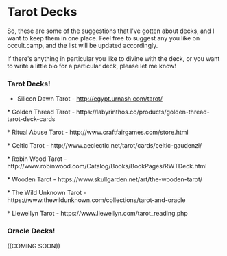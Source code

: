 # Tarot Decks

So, these are some of the suggestions that I've gotten about decks, and I
want to keep them in one place. Feel free to suggest any you like on 
occult.camp, and the list will be updated accordingly.
<p></p>
If there's anything in particular you like to divine with the deck, 
or you want to write a little bio for a particular deck, please let me know!

### Tarot Decks!

* Silicon Dawn Tarot - http://egypt.urnash.com/tarot/
<p></p>
* Golden Thread Tarot - https://labyrinthos.co/products/golden-thread-tarot-deck-cards
<p></p>
* Ritual Abuse Tarot - http://www.craftfairgames.com/store.html
<p></p>
* Celtic Tarot - http://www.aeclectic.net/tarot/cards/celtic-gaudenzi/
<p></p>
* Robin Wood Tarot - http://www.robinwood.com/Catalog/Books/BookPages/RWTDeck.html
<p></p>
* Wooden Tarot - https://www.skullgarden.net/art/the-wooden-tarot/
<p></p>
* The Wild Unknown Tarot - https://www.thewildunknown.com/collections/tarot-and-oracle
<p></p>
* Llewellyn Tarot - https://www.llewellyn.com/tarot_reading.php

### Oracle Decks!
((COMING SOON))

